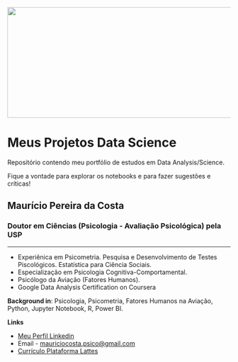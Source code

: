 <p align="center">
  <img src="imagem\banner.jpg" height=250px, width=700pc>
</p>

# Meus Projetos Data Science

Repositório contendo meu portfólio de estudos em Data Analysis/Science.

Fique a vontade para explorar os notebooks e para fazer sugestões e críticas!


## Maurício Pereira da Costa
### Doutor em Ciências (Psicologia - Avaliação Psicológica) pela USP
***
* Experiênica em Psicometria. Pesquisa e Desenvolvimento de Testes Piscológicos. Estatística para Ciência Sociais.
* Especialização em Psicologia Cognitiva-Comportamental.
* Psicólogo da Aviação (Fatores Humanos).
* Google Data Analysis Certification on Coursera


**Background in**: Psicologia, Psicometria, Fatores Humanos na Aviação, Python, Jupyter Notebook, R, Power BI.


**Links**
* [Meu Perfil Linkedin](https://www.linkedin.com/in/mauriciocostaphd)
* Email - mauriciocosta.psico@gmail.com
* [Currículo Plataforma Lattes](http://lattes.cnpq.br/9512457139343462)
